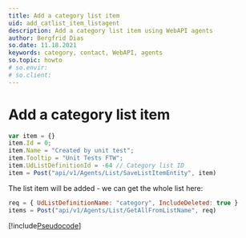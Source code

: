 ```yaml
---
title: Add a category list item
uid: add_catlist_item_listagent
description: Add a category list item using WebAPI agents
author: Bergfrid Dias
so.date: 11.18.2021
keywords: category, contact, WebAPI, agents
so.topic: howto
# so.envir:
# so.client:
---
```


# Add a category list item

```javascript
var item = {}
item.Id = 0;
item.Name = "Created by unit test";
item.Tooltip = "Unit Tests FTW";
item.UdListDefinitionId = -64 // Category list ID
item = Post("api/v1/Agents/List/SaveListItemEntity", item)
```

The list item will be added - we can get the whole list here:

```javascript
req = { UdListDefinitionName: "category", IncludeDeleted: true }
items = Post("api/v1/Agents/List/GetAllFromListName", req)
```

[!include[Pseudocode](../../../includes/note-javascripty.md)]
